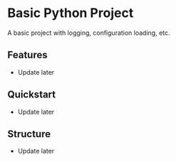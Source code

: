 # Basic Python Project

A basic project with logging, configuration loading, etc.

## Features

- Update later

## Quickstart

- Update later

## Structure

- Update later
